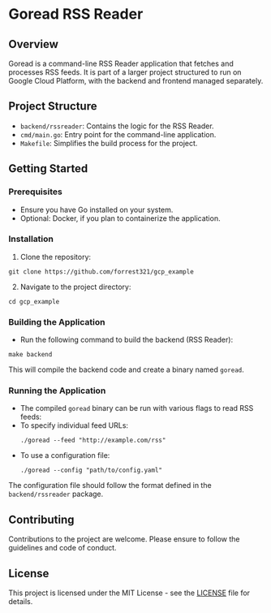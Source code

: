# Goread RSS Reader

## Overview
Goread is a command-line RSS Reader application that fetches and processes RSS feeds. It is part of a larger project structured to run on Google Cloud Platform, with the backend and frontend managed separately.

## Project Structure
- `backend/rssreader`: Contains the logic for the RSS Reader.
- `cmd/main.go`: Entry point for the command-line application.
- `Makefile`: Simplifies the build process for the project.

## Getting Started

### Prerequisites
- Ensure you have Go installed on your system.
- Optional: Docker, if you plan to containerize the application.

### Installation
1. Clone the repository:
```shell
git clone https://github.com/forrest321/gcp_example
```
2. Navigate to the project directory:
```shell
cd gcp_example
```

### Building the Application
- Run the following command to build the backend (RSS Reader):
```shell
make backend
```
This will compile the backend code and create a binary named `goread`.

### Running the Application
- The compiled `goread` binary can be run with various flags to read RSS feeds:
- To specify individual feed URLs:
  ```
  ./goread --feed "http://example.com/rss"
  ```
- To use a configuration file:
  ```
  ./goread --config "path/to/config.yaml"
  ```
The configuration file should follow the format defined in the `backend/rssreader` package.

## Contributing
Contributions to the project are welcome. Please ensure to follow the guidelines and code of conduct.

## License
This project is licensed under the MIT License - see the [LICENSE](LICENSE) file for details.
